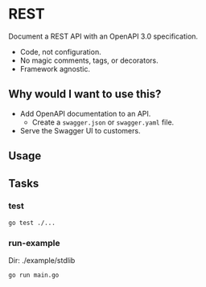 # REST

Document a REST API with an OpenAPI 3.0 specification.

* Code, not configuration.
* No magic comments, tags, or decorators.
* Framework agnostic.

## Why would I want to use this?

* Add OpenAPI documentation to an API.
  * Create a `swagger.json` or `swagger.yaml` file.
* Serve the Swagger UI to customers.

## Usage

## Tasks

### test

```
go test ./...
```

### run-example

Dir: ./example/stdlib

```
go run main.go
```
